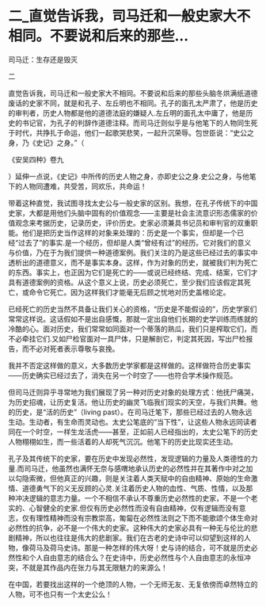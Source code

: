 # 二_直觉告诉我，司马迁和一般史家大不相同。不要说和后来的那些...

司马迁：生存还是毁灭

二

直觉告诉我，司马迁和一般史家大不相同。不要说和后来的那些头脑冬烘满纸道德废话的史家不同，就是和孔子、左丘明也不相同。孔子的面孔太严肃了，他是历史的审判者，历史人物都是他的道德法庭的嫌疑人.左丘明的面孔太中庸了，他是历史的书记官，为孔子的判辞作道德注释。而司马迁则似乎是与他笔下的人物同生死于时代，共挣扎于命运，他们一起歌哭悲笑，一起升沉荣辱。包世臣说：“史公之身，乃《史记》之身。”（

《安吴四种》卷九

）延伸一点说，《史记》中所传的历史人物之身，亦即史公之身.史公之身，与他笔下的人物同遭难，共受苦，同欢乐，共命运！

带着这种直觉，我试图寻找太史公与一般史家的区别。我想，在孔子传统下的中国史家，大都是用他们头脑中固有的价值观念——主要是社会主流意识形态儒家的价值观念来考据历史，记录历史，评价历史。史家必须兼具书记员和审判官的双重职能。他们是把历史当作这样的对象来处理的：历史是一个事实，但却是一个已经“过去了”的事实.是一个经历，但却是人类“曾经有过”的经历。它对我们的意义与价值，乃在于为我们提供一种道德案例。我们关注的乃是这些已经过去的事实中透析出的道德意义，而不是事实本身。这样，作为对象的历史，就被我们判为死亡的东西。事实上，也正因为它们是死亡的——或说已经终结、完成、结案，它们才具有道德案例的资格。从这个意义上说，历史必须死亡，至少我们应该假定其死亡，或命令它死亡。因为这样我们才能毫无后顾之忧地对历史盖棺论定。

已经死亡的历史当然不具备让我们关心的资格，“历史是不能假设的”，历史学家们常常这样说。这话假如不是出自感慨，那就一定出自他们长期的史学训练而练就的冷酷的心。面对历史，我们常常如同面对一个蒂落的熟瓜，我们只是榨取它们，而不必牵挂它们.又如尸检官面对一具尸体，只是解剖它，判定其死因，写出尸检报告，而不必对死者表示尊敬与哀挽。

我并不否定这样做的意义，大多数历史学家都是这样做的。这样做符合历史事实——历史确实已经过去了，消失在另一个时空了——也符合学术操作规范。

但司马迁则异乎寻常地为我们展现了另一种对历史对象的处理方式：他抚尸痛哭，为历史招魂，让历史复活。他让历史的幽灵飞临我们现实的天空，与我们共舞。他的历史，是“活的历史”（living past）。在司马迁笔下，那些已经过去的人物永远生动。生动者，有生命而灵动也。太史公笔底的“当下性”，让这些人物永远同读者同在一个时空，一样生龙活虎——甚至，正如前人已经指出的，太史公笔下的历史人物栩栩如生，而一些活着的人却死气沉沉。他笔下的历史比现实还生动。

孔子及其传统下的史家，要在历史中发现必然性，发现逻辑的力量及人类德性的力量.而司马迁，他虽然也满怀无奈与感喟地承认历史的必然性并在其著作中对之加以勾隐索微，但他真正的兴趣，则是关注着人类天赋中的自由精神、原始的生命激情、道德勇气下的义无反顾的心灵.关注着历史人物的血性、气质、性情，以及那种冲决逻辑的意志力量。一个不相信不承认不尊重历史必然性的史家，不是一个老实的、心智健全的史家.但仅有历史必然性而没有自由精神，仅有逻辑而没有意志，仅有理性精神而没有宗教崇高，匍匐在必然性法则之下而不能歌颂个体生命对必然性的抗争，必不是一个伟大的史家。这种伟大的史家必具有一种无与伦比的悲剧精神，所以也往往是伟大的悲剧家。我们在古老的史诗中可以仰望到这样的人物，像荷马及荷马史诗。那是一种怎样的伟大呀！史与诗的结合，可不就是历史必然性和个人自由意志的结合么？在史诗中，历史必然性与个人自由意志的永恒冲突，不就是其作品内在张力与其无限魅力的来源么！

在中国，若要找出这样的一个绝顶的人物，一个无师无友、无复依傍而卓然特立的人物，可不也只有一个太史公么！